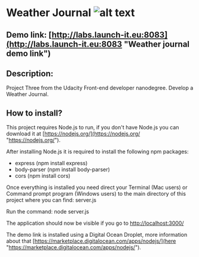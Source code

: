 # Weather Journal ![alt text][logo]
[logo]: https://alexpwls.github.io/personal-blog-website/images/favicon/favicon-16x16.png "Purple dot"

Demo link: [http://labs.launch-it.eu:8083](http://labs.launch-it.eu:8083 "Weather journal demo link")
---

## Description:

Project Three from the Udacity Front-end developer nanodegree. Develop a Weather Journal.

## How to install?

This project requires Node.js to run, if you don't have Node.js you can download it at [https://nodejs.org/](https://nodejs.org/ "https://nodejs.org/").

After installing Node.js it is required to install the following npm packages:

* express (npm install express)
* body-parser (npm install body-parser)
* cors (npm install cors)

Once everything is installed you need direct your Terminal (Mac users) or Command prompt program (Windows users) to the main directory of this project where you can find: server.js

Run the command: node server.js

The application should now be visible if you go to [http://localhost:3000/](http://localhost:3000/ "http://localhost:3000/")

The demo link is installed using a Digital Ocean Droplet, more information about that [https://marketplace.digitalocean.com/apps/nodejs/](here "https://marketplace.digitalocean.com/apps/nodejs/").